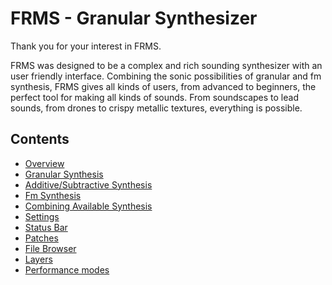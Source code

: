 # FRMS - Granular Synthesizer

Thank you for your interest in FRMS.

FRMS was designed to be a complex and rich sounding synthesizer with an user friendly interface. Combining the sonic possibilities of granular and fm synthesis, FRMS gives all kinds of users, from advanced to beginners, the perfect tool for making all kinds of sounds. From soundscapes to lead sounds, from drones to crispy metallic textures, everything is possible.

## Contents

- [Overview](overview)
- [Granular Synthesis](granular-synthesis)
- [Additive/Subtractive Synthesis](subtractive-synthesis)
- [Fm Synthesis](fm-synthesis)
- [Combining Available Synthesis](combining-available-synthesis)
- [Settings](settings)
- [Status Bar](status-bar)
- [Patches](patches)
- [File Browser](file-browser)
- [Layers](layers)
- [Performance modes](performance-modes)

